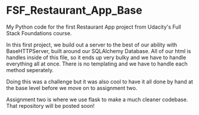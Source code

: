 # FSF_Restaurant_App_Base
My Python code for the first Restaurant App project from Udacity's Full Stack Foundations course.

In this first project, we build out a server to the best of our ability with BaseHTTPServer, built around our SQLAlchemy Database.
All of our html is handles inside of this file, so it ends up very bulky and we have to handle everything all at once.
There is no templating and we have to handle each method seperately.

Doing this was a challenge but it was also cool to have it all done by hand at the base level before we move on to assignment two.

Assignment two is where we use flask to make a much cleaner codebase. That repository will be posted soon!
